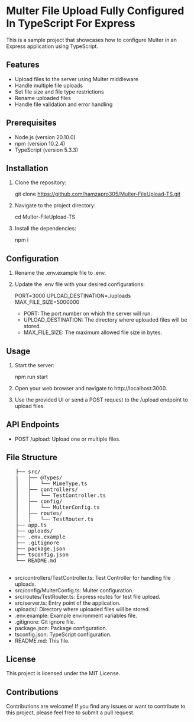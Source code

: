 # Multer File Upload Fully Configured In TypeScript For Express

This is a sample project that showcases how to configure Multer in an Express application using TypeScript.

## Features

- Upload files to the server using Multer middleware
- Handle multiple file uploads
- Set file size and file type restrictions
- Rename uploaded files
- Handle file validation and error handling

## Prerequisites

- Node.js (version 20.10.0)
- npm (version 10.2.4)
- TypeScript (version 5.3.3)

## Installation

1. Clone the repository:

   git clone https://github.com/hamzapro305/Multer-FileUpload-TS.git

2. Navigate to the project directory:

   cd Multer-FileUpload-TS

3. Install the dependencies:

   npm i

## Configuration

1. Rename the .env.example file to .env.

2. Update the .env file with your desired configurations:

   PORT=3000
   UPLOAD_DESTINATION=./uploads
   MAX_FILE_SIZE=5000000

   - PORT: The port number on which the server will run.
   - UPLOAD_DESTINATION: The directory where uploaded files will be stored.
   - MAX_FILE_SIZE: The maximum allowed file size in bytes.

## Usage

1. Start the server:

   npm run start

2. Open your web browser and navigate to http://localhost:3000.

3. Use the provided UI or send a POST request to the /upload endpoint to upload files.

## API Endpoints

- POST /upload: Upload one or multiple files.

## File Structure
   <pre>
   ├── src/
   |   ├── @Types/
   │   │   └── MimeType.ts
   │   ├── controllers/
   │   │   └── TestController.ts
   │   ├── config/
   │   │   └── MulterConfig.ts
   │   ├── routes/
   │   │   └── TestRouter.ts
   ├── app.ts
   ├── uploads/
   ├── .env.example
   ├── .gitignore
   ├── package.json
   ├── tsconfig.json
   └── README.md
   </pre>

   - src/controllers/TestController.ts: Test Controller for handling file uploads.
   - src/config/MulterConfig.ts: Multer configuration.
   - src/routes/TestRouter.ts: Express routes for test file upload.
   - src/server.ts: Entry point of the application.
   - uploads/: Directory where uploaded files will be stored.
   - .env.example: Example environment variables file.
   - .gitignore: Git ignore file.
   - package.json: Package configuration.
   - tsconfig.json: TypeScript configuration.
   - README.md: This file.

## License

This project is licensed under the MIT License.

## Contributions

Contributions are welcome! If you find any issues or want to contribute to this project, please feel free to submit a pull request.
